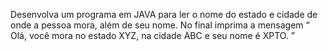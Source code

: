 Desenvolva um programa em JAVA para ler o nome do estado e cidade de onde a
pessoa mora, além de seu nome. No final imprima a mensagem
“ Olá, você mora no estado XYZ, na cidade ABC e seu nome é XPTO. ”